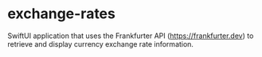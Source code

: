 # exchange-rates
SwiftUI application that uses the Frankfurter API (https://frankfurter.dev) to retrieve and display currency exchange rate information.
